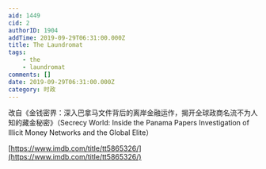 ```yaml
---
aid: 1449
cid: 2
authorID: 1904
addTime: 2019-09-29T06:31:00.000Z
title: The Laundromat
tags:
    - the
    - laundromat
comments: []
date: 2019-09-29T06:31:00.000Z
category: 时政
---
```


改自《金钱密界：深入巴拿马文件背后的离岸金融运作，揭开全球政商名流不为人知的藏金秘密》（Secrecy World: Inside the Panama Papers Investigation of Illicit Money Networks and the Global Elite）

[https://www.imdb.com/title/tt5865326/](https://www.imdb.com/title/tt5865326/)
